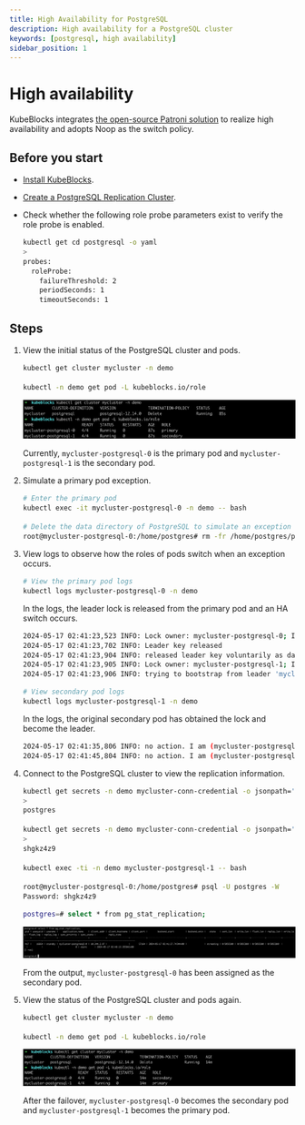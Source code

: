 ```yaml
---
title: High Availability for PostgreSQL
description: High availability for a PostgreSQL cluster
keywords: [postgresql, high availability]
sidebar_position: 1
---
```


# High availability

KubeBlocks integrates [the open-source Patroni solution](https://patroni.readthedocs.io/en/latest/) to realize high availability and adopts Noop as the switch policy.

## Before you start

* [Install KubeBlocks](../../../user_docs/installation/install-with-helm/install-kubeblocks.md).
* [Create a PostgreSQL Replication Cluster](./../cluster-management/create-and-connect-a-postgresql-cluster.md#create-a-postgresql-cluster).
* Check whether the following role probe parameters exist to verify the role probe is enabled.

    ```bash
    kubectl get cd postgresql -o yaml
    >
    probes:
      roleProbe:
        failureThreshold: 2
        periodSeconds: 1
        timeoutSeconds: 1
    ```

## Steps

1. View the initial status of the PostgreSQL cluster and pods.

   ```bash
   kubectl get cluster mycluster -n demo

   kubectl -n demo get pod -L kubeblocks.io/role
   ```

   ![PostgreSQL cluster original status](./../../../img/api-ha-pg-original-status.png)

   Currently, `mycluster-postgresql-0` is the primary pod and `mycluster-postgresql-1` is the secondary pod.

2. Simulate a primary pod exception.

   ```bash
   # Enter the primary pod
   kubectl exec -it mycluster-postgresql-0 -n demo -- bash

   # Delete the data directory of PostgreSQL to simulate an exception
   root@mycluster-postgresql-0:/home/postgres# rm -fr /home/postgres/pgdata/pgroot/data
   ```

3. View logs to observe how the roles of pods switch  when an exception occurs.

   ```bash
   # View the primary pod logs
   kubectl logs mycluster-postgresql-0 -n demo
   ```

   In the logs, the leader lock is released from the primary pod and an HA switch occurs.

   ```bash
   2024-05-17 02:41:23,523 INFO: Lock owner: mycluster-postgresql-0; I am mycluster-postgresql-0
   2024-05-17 02:41:23,702 INFO: Leader key released
   2024-05-17 02:41:23,904 INFO: released leader key voluntarily as data dir empty and currently leader
   2024-05-17 02:41:23,905 INFO: Lock owner: mycluster-postgresql-1; I am mycluster-postgresql-0
   2024-05-17 02:41:23,906 INFO: trying to bootstrap from leader 'mycluster-postgresql-1'
   ```

   ```bash
   # View secondary pod logs
   kubectl logs mycluster-postgresql-1 -n demo
   ```

   In the logs, the original secondary pod has obtained the lock and become the leader.

   ```bash
   2024-05-17 02:41:35,806 INFO: no action. I am (mycluster-postgresql-1), the leader with the lock
   2024-05-17 02:41:45,804 INFO: no action. I am (mycluster-postgresql-1), the leader with the lock
   ```

4. Connect to the PostgreSQL cluster to view the replication information.

   ```bash
   kubectl get secrets -n demo mycluster-conn-credential -o jsonpath='{.data.\username}' | base64 -d
   >
   postgres

   kubectl get secrets -n demo mycluster-conn-credential -o jsonpath='{.data.\password}' | base64 -d
   >
   shgkz4z9

   kubectl exec -ti -n demo mycluster-postgresql-1 -- bash

   root@mycluster-postgresql-0:/home/postgres# psql -U postgres -W
   Password: shgkz4z9
   ```

   ```bash
   postgres=# select * from pg_stat_replication;
   ```

   ![PostgreSQL replication info](./../../../img/api-ha-pg-replication-info.png)

   From the output, `mycluster-postgresql-0` has been assigned as the secondary pod.

5. View the status of the PostgreSQL cluster and pods again.

   ```bash
   kubectl get cluster mycluster -n demo

   kubectl -n demo get pod -L kubeblocks.io/role
   ```

   ![PostgreSQL cluster status after HA](./../../../img/api-ha-pg-after.png)

   After the failover, `mycluster-postgresql-0` becomes the secondary pod and `mycluster-postgresql-1` becomes the primary pod.
